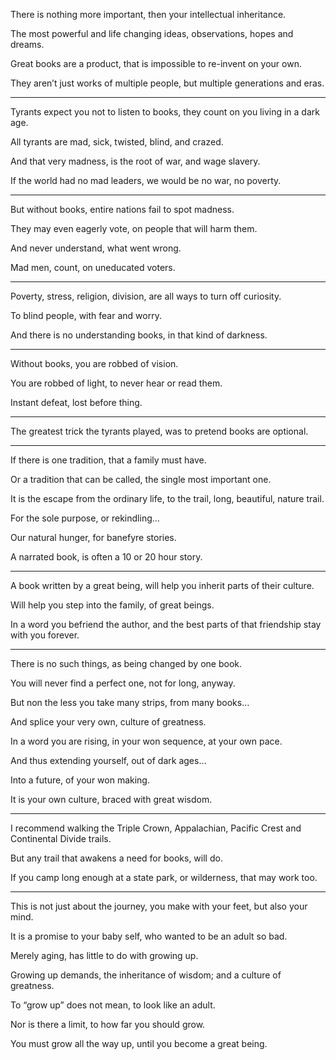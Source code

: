 There is nothing more important,
then your intellectual inheritance.

The most powerful and life changing ideas,
observations, hopes and dreams.

Great books are a product,
that is impossible to re-invent on your own.

They aren’t just works of multiple people,
but multiple generations and eras.

---

Tyrants expect you not to listen to books,
they count on you living in a dark age.

All tyrants are mad,
sick, twisted, blind, and crazed.

And that very madness,
is the root of war, and wage slavery.

If the world had no mad leaders,
we would be no war, no poverty.

---

But without books,
entire nations fail to spot madness.

They may even eagerly vote,
on people that will harm them.

And never understand,
what went wrong.

Mad men, count,
on uneducated voters.

---

Poverty, stress, religion, division,
are all ways to turn off curiosity.

To blind people,
with fear and worry.

And there is no understanding books,
in that kind of darkness.

---

Without books,
you are robbed of vision.

You are robbed of light,
to never hear or read them.

Instant defeat,
lost before thing.

---

The greatest trick the tyrants played,
was to pretend books are optional.

---

If there is one tradition,
that a family must have.

Or a tradition that can be called,
the single most important one.

It is the escape from the ordinary life,
to the trail, long, beautiful, nature trail.

For the sole purpose,
or rekindling…

Our natural hunger,
for banefyre stories.

A narrated book,
is often a 10 or 20 hour story.

---

A book written by a great being,
will help you inherit parts of their culture.

Will help you step into the family,
of great beings.

In a word you befriend the author,
and the best parts of that friendship stay with you forever.

---

There is no such things,
as being changed by one book.

You will never find a perfect one,
not for long, anyway.

But non the less you take many strips,
from many books…

And splice your very own,
culture of greatness.

In a word you are rising,
in your won sequence, at your own pace.

And thus extending yourself,
out of dark ages…

Into a future,
of your won making.

It is your own culture,
braced with great wisdom.

---

I recommend walking the Triple Crown,
Appalachian, Pacific Crest and Continental Divide trails.

But any trail that awakens a need for books,
will do.

If you camp long enough at a state park,
or wilderness, that may work too.

---

This is not just about the journey,
you make with your feet, but also your mind.

It is a promise to your baby self,
who wanted to be an adult so bad.

Merely aging,
has little to do with growing up.

Growing up demands,
the inheritance of wisdom; and a culture of greatness.

To “grow up” does not mean,
to look like an adult.

Nor is there a limit,
to how far you should grow.

You must grow all the way up,
until you become a great being.
